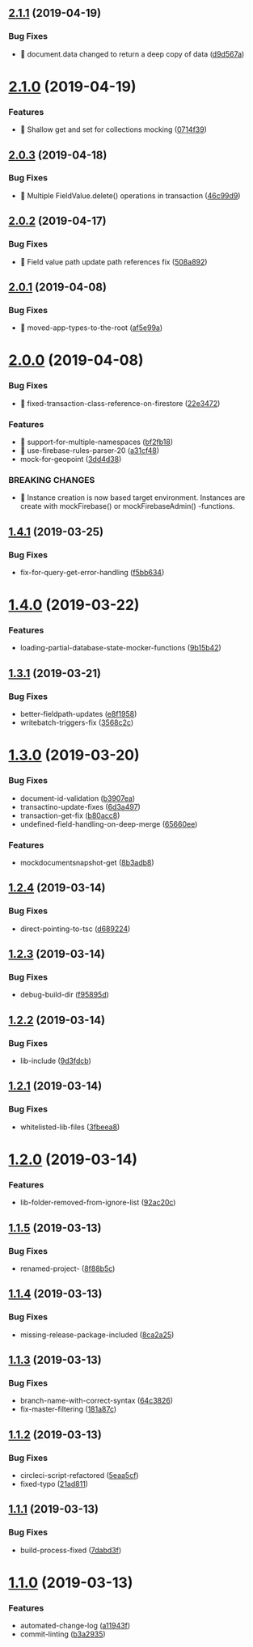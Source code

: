 ## [2.1.1](https://github.com/mindhivefi/ts-mock-firebase/compare/v2.1.0...v2.1.1) (2019-04-19)


### Bug Fixes

* 🐛 document.data changed to return a deep copy of data ([d9d567a](https://github.com/mindhivefi/ts-mock-firebase/commit/d9d567a))

# [2.1.0](https://github.com/mindhivefi/ts-mock-firebase/compare/v2.0.3...v2.1.0) (2019-04-19)


### Features

* 🎸 Shallow get and set for collections mocking ([0714f39](https://github.com/mindhivefi/ts-mock-firebase/commit/0714f39))

## [2.0.3](https://github.com/mindhivefi/ts-mock-firebase/compare/v2.0.2...v2.0.3) (2019-04-18)


### Bug Fixes

* 🐛 Multiple FieldValue.delete() operations in transaction ([46c99d9](https://github.com/mindhivefi/ts-mock-firebase/commit/46c99d9))

## [2.0.2](https://github.com/mindhivefi/ts-mock-firebase/compare/v2.0.1...v2.0.2) (2019-04-17)


### Bug Fixes

* 🐛 Field value path update path references fix ([508a892](https://github.com/mindhivefi/ts-mock-firebase/commit/508a892))

## [2.0.1](https://github.com/mindhivefi/ts-mock-firebase/compare/v2.0.0...v2.0.1) (2019-04-08)


### Bug Fixes

* 🐛 moved-app-types-to-the-root ([af5e99a](https://github.com/mindhivefi/ts-mock-firebase/commit/af5e99a))

# [2.0.0](https://github.com/mindhivefi/ts-mock-firebase/compare/v1.4.1...v2.0.0) (2019-04-08)


### Bug Fixes

* 🐛 fixed-transaction-class-reference-on-firestore ([22e3472](https://github.com/mindhivefi/ts-mock-firebase/commit/22e3472))


### Features

* 🎸 support-for-multiple-namespaces ([bf2fb18](https://github.com/mindhivefi/ts-mock-firebase/commit/bf2fb18))
* 🎸 use-firebase-rules-parser-20 ([a31cf48](https://github.com/mindhivefi/ts-mock-firebase/commit/a31cf48))
* mock-for-geopoint ([3dd4d38](https://github.com/mindhivefi/ts-mock-firebase/commit/3dd4d38))


### BREAKING CHANGES

* 🧨 Instance creation is now based target environment. Instances are create
with mockFirebase() or mockFirebaseAdmin() -functions.

## [1.4.1](https://github.com/mindhivefi/ts-mock-firebase/compare/v1.4.0...v1.4.1) (2019-03-25)


### Bug Fixes

* fix-for-query-get-error-handling ([f5bb634](https://github.com/mindhivefi/ts-mock-firebase/commit/f5bb634))

# [1.4.0](https://github.com/mindhivefi/ts-mock-firebase/compare/v1.3.1...v1.4.0) (2019-03-22)


### Features

* loading-partial-database-state-mocker-functions ([9b15b42](https://github.com/mindhivefi/ts-mock-firebase/commit/9b15b42))

## [1.3.1](https://github.com/mindhivefi/ts-mock-firebase/compare/v1.3.0...v1.3.1) (2019-03-21)


### Bug Fixes

* better-fieldpath-updates ([e8f1958](https://github.com/mindhivefi/ts-mock-firebase/commit/e8f1958))
* writebatch-triggers-fix ([3568c2c](https://github.com/mindhivefi/ts-mock-firebase/commit/3568c2c))

# [1.3.0](https://github.com/mindhivefi/ts-mock-firebase/compare/v1.2.4...v1.3.0) (2019-03-20)


### Bug Fixes

* document-id-validation ([b3907ea](https://github.com/mindhivefi/ts-mock-firebase/commit/b3907ea))
* transactino-update-fixes ([6d3a497](https://github.com/mindhivefi/ts-mock-firebase/commit/6d3a497))
* transaction-get-fix ([b80acc8](https://github.com/mindhivefi/ts-mock-firebase/commit/b80acc8))
* undefined-field-handling-on-deep-merge ([65660ee](https://github.com/mindhivefi/ts-mock-firebase/commit/65660ee))


### Features

* mockdocumentsnapshot-get ([8b3adb8](https://github.com/mindhivefi/ts-mock-firebase/commit/8b3adb8))

## [1.2.4](https://github.com/mindhivefi/ts-mock-firebase/compare/v1.2.3...v1.2.4) (2019-03-14)


### Bug Fixes

* direct-pointing-to-tsc ([d689224](https://github.com/mindhivefi/ts-mock-firebase/commit/d689224))

## [1.2.3](https://github.com/mindhivefi/ts-mock-firebase/compare/v1.2.2...v1.2.3) (2019-03-14)


### Bug Fixes

* debug-build-dir ([f95895d](https://github.com/mindhivefi/ts-mock-firebase/commit/f95895d))

## [1.2.2](https://github.com/mindhivefi/ts-mock-firebase/compare/v1.2.1...v1.2.2) (2019-03-14)


### Bug Fixes

* lib-include ([9d3fdcb](https://github.com/mindhivefi/ts-mock-firebase/commit/9d3fdcb))

## [1.2.1](https://github.com/mindhivefi/ts-mock-firebase/compare/v1.2.0...v1.2.1) (2019-03-14)


### Bug Fixes

* whitelisted-lib-files ([3fbeea8](https://github.com/mindhivefi/ts-mock-firebase/commit/3fbeea8))

# [1.2.0](https://github.com/mindhivefi/ts-mock-firebase/compare/v1.1.5...v1.2.0) (2019-03-14)


### Features

* lib-folder-removed-from-ignore-list ([92ac20c](https://github.com/mindhivefi/ts-mock-firebase/commit/92ac20c))

## [1.1.5](https://github.com/mindhivefi/ts-mock-firebase/compare/v1.1.4...v1.1.5) (2019-03-13)


### Bug Fixes

* renamed-project- ([8f88b5c](https://github.com/mindhivefi/ts-mock-firebase/commit/8f88b5c))

## [1.1.4](https://github.com/mindhivefi/mock-firebase/compare/v1.1.3...v1.1.4) (2019-03-13)


### Bug Fixes

* missing-release-package-included ([8ca2a25](https://github.com/mindhivefi/mock-firebase/commit/8ca2a25))

## [1.1.3](https://github.com/mindhivefi/mock-firebase/compare/v1.1.2...v1.1.3) (2019-03-13)


### Bug Fixes

* branch-name-with-correct-syntax ([64c3826](https://github.com/mindhivefi/mock-firebase/commit/64c3826))
* fix-master-filtering ([181a87c](https://github.com/mindhivefi/mock-firebase/commit/181a87c))

## [1.1.2](https://github.com/mindhivefi/mock-firebase/compare/v1.1.1...v1.1.2) (2019-03-13)


### Bug Fixes

* circleci-script-refactored ([5eaa5cf](https://github.com/mindhivefi/mock-firebase/commit/5eaa5cf))
* fixed-typo ([21ad811](https://github.com/mindhivefi/mock-firebase/commit/21ad811))

## [1.1.1](https://github.com/mindhivefi/mock-firebase/compare/v1.1.0...v1.1.1) (2019-03-13)


### Bug Fixes

* build-process-fixed ([7dabd3f](https://github.com/mindhivefi/mock-firebase/commit/7dabd3f))

# [1.1.0](https://github.com/mindhivefi/mock-firebase/compare/v1.0.0...v1.1.0) (2019-03-13)


### Features

* automated-change-log ([a11943f](https://github.com/mindhivefi/mock-firebase/commit/a11943f))
* commit-linting ([b3a2935](https://github.com/mindhivefi/mock-firebase/commit/b3a2935))
